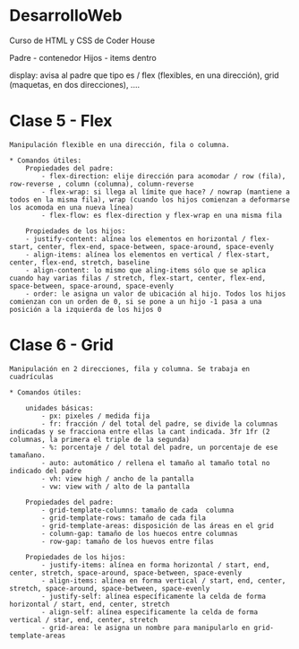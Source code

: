 # DesarrolloWeb
Curso de HTML y CSS de Coder House


Padre - contenedor
Hijos - items dentro

display: avisa al padre que tipo es / flex (flexibles, en una dirección), grid (maquetas, en dos direcciones), ....
        
# Clase 5 - Flex

    Manipulación flexible en una dirección, fila o columna.

    * Comandos útiles:
        Propiedades del padre:
            - flex-direction: elije dirección para acomodar / row (fila), row-reverse , column (columna), column-reverse
            - flex-wrap: si llega al límite que hace? / nowrap (mantiene a todos en la misma fila), wrap (cuando los hijos comienzan a deformarse los acomoda en una nueva línea)
            - flex-flow: es flex-direction y flex-wrap en una misma fila
        
        Propiedades de los hijos:
        - justify-content: alínea los elementos en horizontal / flex-start, center, flex-end, space-between, space-around, space-evenly
        - align-items: alínea los elementos en vertical / flex-start, center, flex-end, stretch, baseline
        - align-content: lo mismo que aling-items sólo que se aplica cuando hay varias filas / stretch, flex-start, center, flex-end, space-between, space-around, space-evenly
        - order: le asigna un valor de ubicación al hijo. Todos los hijos comienzan con un orden de 0, si se pone a un hijo -1 pasa a una posición a la izquierda de los hijos 0

# Clase 6 - Grid

    Manipulación en 2 direcciones, fila y columna. Se trabaja en cuadrículas
    
    * Comandos útiles:

        unidades básicas:
            - px: pixeles / medida fija
            - fr: fracción / del total del padre, se divide la columnas indicadas y se fracciona entre ellas la cant indicada. 3fr 1fr (2 columnas, la primera el triple de la segunda) 
            - %: porcentaje / del total del padre, un porcentaje de ese tamañano.
            - auto: automático / rellena el tamaño al tamaño total no indicado del padre
            - vh: view high / ancho de la pantalla
            - vw: view with / alto de la pantalla

        Propiedades del padre:
            - grid-template-columns: tamaño de cada  columna
            - grid-template-rows: tamaño de cada fila
            - grid-template-areas: disposición de las áreas en el grid
            - column-gap: tamaño de los huecos entre columnas
            - row-gap: tamaño de los huevos entre filas
        
        Propiedades de los hijos:
            - justify-items: alínea en forma horizontal / start, end, center, stretch, space-around, space-between, space-evenly
            - align-items: alínea en forma vertical / start, end, center, stretch, space-around, space-between, space-evenly
            - justify-self: alínea específicamente la celda de forma horizontal / start, end, center, stretch
            - align-self: alínea especificamente la celda de forma vertical / star, end, center, stretch
            - grid-area: le asigna un nombre para manipularlo en grid-template-areas